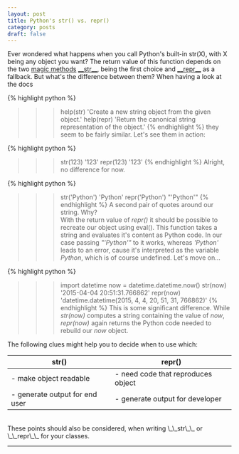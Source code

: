 ```yaml
---
layout: post
title: Python's str() vs. repr()
category: posts
draft: false
---
```

Ever wondered what happens when you call Python's built-in str(X), with X being any object you want? The return value of this function depends on the two [magic methods](http://www.rafekettler.com/magicmethods.html) [\_\_str\_\_](https://docs.python.org/3/reference/datamodel.html#object.__str__), being the first choice and [\_\_repr\_\_](https://docs.python.org/3/reference/datamodel.html#object.__repr__) as a fallback. But what's the difference between them? When having a look at the docs

{% highlight python %}
>>> help(str)
'Create a new string object from the given object.'
>>> help(repr)
'Return the canonical string representation of the object.'
{% endhighlight %}
they seem to be fairly similar. Let's see them in action:

{% highlight python %}
>>> str(123)
'123'
>>> repr(123)
'123'
{% endhighlight %}
Alright, no difference for now.

{% highlight python %}
>>> str('Python')
'Python'
>>> repr('Python')
"'Python'"
{% endhighlight %}
A second pair of quotes around our string. Why?<br/>With the return value of _repr()_ it should be possible to recreate our object using eval(). This function takes a string and evaluates it's content as Python code. In our case passing _"'Python'"_ to it works, whereas _'Python'_ leads to an error, cause it's interpreted as the variable _Python_, which is of course undefined. Let's move on...

{% highlight python %}
>>> import datetime
>>> now = datetime.datetime.now() 
>>> str(now)
'2015-04-04 20:51:31.766862'
>>> repr(now)
'datetime.datetime(2015, 4, 4, 20, 51, 31, 766862)'
{% endhighlight %}
This is some significant difference. While _str(now)_ computes a string containing the value of _now_, _repr(now)_ again returns the Python code needed to rebuild our _now_ object.</br>

The following clues might help you to decide when to use which:

|str()                     |repr()                            |
|--------------------------|----------------------------------|
|- make object readable    |- need code that reproduces object|
|- generate output for end user|- generate output for developer|

<br>
These points should also be considered, when writing \_\_str\_\_ or \_\_repr\_\_ for your classes. 

---
